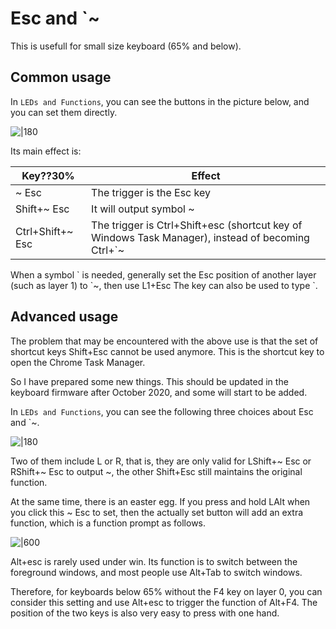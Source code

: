 # Esc and \`\~

This is usefull for small size keyboard (65% and below).

## Common usage

In `LEDs and Functions`, you can see the buttons in the picture below, and you can set them directly.

![|180](assets/tricky-esc-v1.jpg)

Its main effect is:

| Key??30% | Effect |
| --- | --- |
| <key>~ Esc</key> | The trigger is the <key>Esc</key> key |
| <key>Shift+~ Esc</key> | It will output symbol <key>~</key> |
| <key>Ctrl+Shift+~ Esc</key>| The trigger is <key>Ctrl+Shift+esc</key> (shortcut key of Windows Task Manager), instead of becoming <key>Ctrl+\`~</key> |

When a symbol <key>\`</key> is needed, generally set the Esc position of another layer (such as layer 1) to <key>\`\~</key>, then use L1+Esc The key can also be used to type <key>\`</key>.

## Advanced usage

The problem that may be encountered with the above use is that the set of shortcut keys <key>Shift+Esc</key> cannot be used anymore. This is the shortcut key to open the Chrome Task Manager.

So I have prepared some new things. This should be updated in the keyboard firmware after October 2020, and some will start to be added.

In `LEDs and Functions`, you can see the following three choices about Esc and \`\~.

![|180](assets/tricky-esc-v2.jpg)

Two of them include L or R, that is, they are only valid for <key>LShift+~ Esc</key> or <key>RShift+~ Esc</key> to output <key>~</key>, the other <key>Shift+Esc</key> still maintains the original function.

At the same time, there is an easter egg. If you press and hold <key>LAlt</key> when you click this <key>~ Esc</key> to set, then the actually set button will add an extra function, which is a function prompt as follows.

![|600](assets/tricky-esc-v2_f4.jpg)

<key>Alt+esc</key> is rarely used under win. Its function is to switch between the foreground windows, and most people use <key>Alt+Tab</key> to switch windows.

Therefore, for keyboards below 65% without the F4 key on layer 0, you can consider this setting and use <key>Alt+esc</key> to trigger the function of <key>Alt+F4</key>. The position of the two keys is also very easy to press with one hand.
